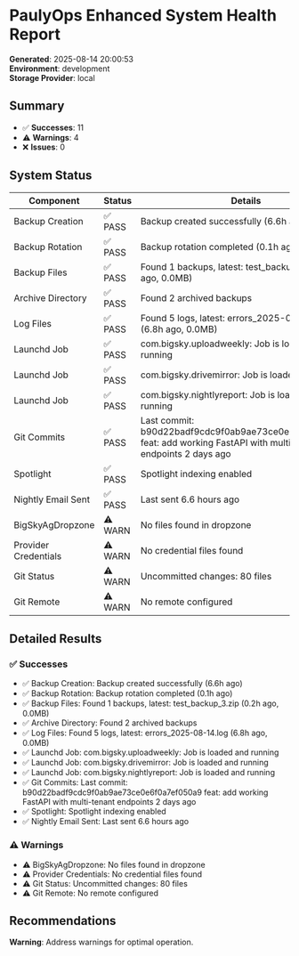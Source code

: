 # PaulyOps Enhanced System Health Report

**Generated**: 2025-08-14 20:00:53  
**Environment**: development  
**Storage Provider**: local

## Summary

- ✅ **Successes**: 11
- ⚠️  **Warnings**: 4
- ❌ **Issues**: 0

## System Status

| Component | Status | Details |
|-----------|--------|---------|
| Backup Creation | ✅ PASS | Backup created successfully (6.6h ago) |
| Backup Rotation | ✅ PASS | Backup rotation completed (0.1h ago) |
| Backup Files | ✅ PASS | Found 1 backups, latest: test_backup_3.zip (0.2h ago, 0.0MB) |
| Archive Directory | ✅ PASS | Found 2 archived backups |
| Log Files | ✅ PASS | Found 5 logs, latest: errors_2025-08-14.log (6.8h ago, 0.0MB) |
| Launchd Job | ✅ PASS | com.bigsky.uploadweekly: Job is loaded and running |
| Launchd Job | ✅ PASS | com.bigsky.drivemirror: Job is loaded and running |
| Launchd Job | ✅ PASS | com.bigsky.nightlyreport: Job is loaded and running |
| Git Commits | ✅ PASS | Last commit: b90d22badf9cdc9f0ab9ae73ce0e6f0a7ef050a9 feat: add working FastAPI with multi-tenant endpoints 2 days ago |
| Spotlight | ✅ PASS | Spotlight indexing enabled |
| Nightly Email Sent | ✅ PASS | Last sent 6.6 hours ago |
|  BigSkyAgDropzone | ⚠️ WARN | No files found in dropzone |
|  Provider Credentials | ⚠️ WARN | No credential files found |
|  Git Status | ⚠️ WARN | Uncommitted changes: 80 files |
|  Git Remote | ⚠️ WARN | No remote configured |

## Detailed Results

### ✅ Successes
- ✅ Backup Creation: Backup created successfully (6.6h ago)
- ✅ Backup Rotation: Backup rotation completed (0.1h ago)
- ✅ Backup Files: Found 1 backups, latest: test_backup_3.zip (0.2h ago, 0.0MB)
- ✅ Archive Directory: Found 2 archived backups
- ✅ Log Files: Found 5 logs, latest: errors_2025-08-14.log (6.8h ago, 0.0MB)
- ✅ Launchd Job: com.bigsky.uploadweekly: Job is loaded and running
- ✅ Launchd Job: com.bigsky.drivemirror: Job is loaded and running
- ✅ Launchd Job: com.bigsky.nightlyreport: Job is loaded and running
- ✅ Git Commits: Last commit: b90d22badf9cdc9f0ab9ae73ce0e6f0a7ef050a9 feat: add working FastAPI with multi-tenant endpoints 2 days ago
- ✅ Spotlight: Spotlight indexing enabled
- ✅ Nightly Email Sent: Last sent 6.6 hours ago

### ⚠️  Warnings
- ⚠️  BigSkyAgDropzone: No files found in dropzone
- ⚠️  Provider Credentials: No credential files found
- ⚠️  Git Status: Uncommitted changes: 80 files
- ⚠️  Git Remote: No remote configured

## Recommendations
**Warning**: Address warnings for optimal operation.

